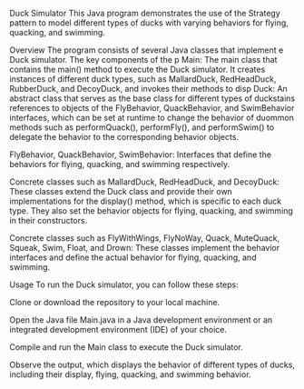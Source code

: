 Duck Simulator
This Java program demonstrates the use of the Strategy pattern to model different types of ducks with varying behaviors for flying, quacking, and swimming.

Overview
The program consists of several Java classes that implement e Duck simulator. The key components of the p
Main: The main class that contains the main() method to execute the Duck simulator. It creates instances of different duck types, such as MallardDuck, RedHeadDuck, RubberDuck, and DecoyDuck, and invokes their methods to disp
Duck: An abstract class that serves as the base class for different types of duckstains references to objects of the FlyBehavior, QuackBehavior, and SwimBehavior interfaces, which can be set at runtime to change the behavior of duommon methods such as performQuack(), performFly(), and performSwim() to delegate the behavior to the corresponding behavior objects.

FlyBehavior, QuackBehavior, SwimBehavior: Interfaces that define the behaviors for flying, quacking, and swimming respectively.

Concrete classes such as MallardDuck, RedHeadDuck, and DecoyDuck: These classes extend the Duck class and provide their own implementations for the display() method, which is specific to each duck type. They also set the behavior objects for flying, quacking, and swimming in their constructors.

Concrete classes such as FlyWithWings, FlyNoWay, Quack, MuteQuack, Squeak, Swim, Float, and Drown: These classes implement the behavior interfaces and define the actual behavior for flying, quacking, and swimming.

Usage
To run the Duck simulator, you can follow these steps:

Clone or download the repository to your local machine.

Open the Java file Main.java in a Java development environment or an integrated development environment (IDE) of your choice.

Compile and run the Main class to execute the Duck simulator.

Observe the output, which displays the behavior of different types of ducks, including their display, flying, quacking, and swimming behavior.
